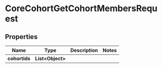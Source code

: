 

# CoreCohortGetCohortMembersRequest


## Properties

| Name | Type | Description | Notes |
|------------ | ------------- | ------------- | -------------|
|**cohortids** | **List&lt;Object&gt;** |  |  |



